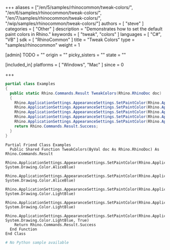 +++
aliases = ["/en/5/samples/rhinocommon/tweak-colors/", "/en/6/samples/rhinocommon/tweak-colors/", "/en/7/samples/rhinocommon/tweak-colors/", "/wip/samples/rhinocommon/tweak-colors/"]
authors = [ "steve" ]
categories = [ "Other" ]
description = "Demonstrates how to set the default paint colors in Rhino."
keywords = [ "tweak", "colors" ]
languages = [ "C#", "VB" ]
sdk = [ "RhinoCommon" ]
title = "Tweak Colors"
type = "samples/rhinocommon"
weight = 1

[admin]
TODO = ""
origin = ""
picky_sisters = ""
state = ""

[included_in]
platforms = [ "Windows", "Mac" ]
since = 0

+++

<div class="codetab-content" id="cs">

```cs
partial class Examples
{
  public static Rhino.Commands.Result TweakColors(Rhino.RhinoDoc doc)
  {
    Rhino.ApplicationSettings.AppearanceSettings.SetPaintColor(Rhino.ApplicationSettings.PaintColor.NormalStart, System.Drawing.Color.AliceBlue);
    Rhino.ApplicationSettings.AppearanceSettings.SetPaintColor(Rhino.ApplicationSettings.PaintColor.NormalEnd, System.Drawing.Color.AliceBlue);
    Rhino.ApplicationSettings.AppearanceSettings.SetPaintColor(Rhino.ApplicationSettings.PaintColor.NormalBorder, System.Drawing.Color.LightBlue);
    Rhino.ApplicationSettings.AppearanceSettings.SetPaintColor(Rhino.ApplicationSettings.PaintColor.HotStart, System.Drawing.Color.LightBlue);
    Rhino.ApplicationSettings.AppearanceSettings.SetPaintColor(Rhino.ApplicationSettings.PaintColor.HotEnd, System.Drawing.Color.LightBlue, true);
    return Rhino.Commands.Result.Success;
  }
}
```

</div>


<div class="codetab-content" id="vb">

```vbnet
Partial Friend Class Examples
  Public Shared Function TweakColors(ByVal doc As Rhino.RhinoDoc) As Rhino.Commands.Result
	Rhino.ApplicationSettings.AppearanceSettings.SetPaintColor(Rhino.ApplicationSettings.PaintColor.NormalStart, System.Drawing.Color.AliceBlue)
	Rhino.ApplicationSettings.AppearanceSettings.SetPaintColor(Rhino.ApplicationSettings.PaintColor.NormalEnd, System.Drawing.Color.AliceBlue)
	Rhino.ApplicationSettings.AppearanceSettings.SetPaintColor(Rhino.ApplicationSettings.PaintColor.NormalBorder, System.Drawing.Color.LightBlue)
	Rhino.ApplicationSettings.AppearanceSettings.SetPaintColor(Rhino.ApplicationSettings.PaintColor.HotStart, System.Drawing.Color.LightBlue)
	Rhino.ApplicationSettings.AppearanceSettings.SetPaintColor(Rhino.ApplicationSettings.PaintColor.HotEnd, System.Drawing.Color.LightBlue, True)
	Return Rhino.Commands.Result.Success
  End Function
End Class
```

</div>


<div class="codetab-content" id="py">

```python
# No Python sample available
```

</div>

